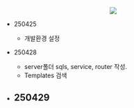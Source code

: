 <div align = center>
  <img src="https://capsule-render.vercel.app/api?type=Venom&color=gradient&height=300&section=header&text=Yedam%20FinalProject1&fontSize=70&animation=fadeIn&fontAlignY=38&desc=Yedam%20Fullstack%20class&descAlignY=60&descAlign=77"/>
</div>

- 250425
  - 개발환경 설정

- 250428
  - server폴더 sqls, service, router 작성.
  - Templates 검색

- 250429
  - 